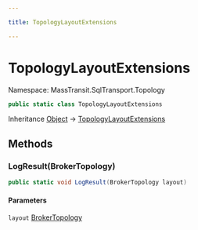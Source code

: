 ```yaml
---

title: TopologyLayoutExtensions

---
```


# TopologyLayoutExtensions

Namespace: MassTransit.SqlTransport.Topology

```csharp
public static class TopologyLayoutExtensions
```

Inheritance [Object](https://learn.microsoft.com/en-us/dotnet/api/system.object) → [TopologyLayoutExtensions](../masstransit-sqltransport-topology/topologylayoutextensions)

## Methods

### **LogResult(BrokerTopology)**

```csharp
public static void LogResult(BrokerTopology layout)
```

#### Parameters

`layout` [BrokerTopology](../masstransit-sqltransport-topology/brokertopology)<br/>
